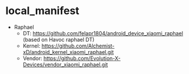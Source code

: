 # local_manifest
- Raphael
  - DT: https://github.com/felapr1804/android_device_xiaomi_raphael (based on Havoc raphael DT)
  - Kernel: https://github.com/Alchemist-xD/android_kernel_xiaomi_raphael.git
  - Vendor: https://github.com/Evolution-X-Devices/vendor_xiaomi_raphael.git
